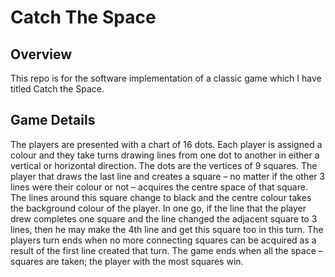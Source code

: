 # Catch The Space

## Overview

This repo is for the software implementation of a classic game which I have titled Catch the Space. 

## Game Details

The players are presented with a chart of 16 dots. Each player is assigned a colour and they take turns drawing lines from one dot to another in either a vertical or horizontal direction.  The dots are the vertices of 9 squares. The player that draws the last line and creates a square – no matter if the other 3 lines were their colour or not – acquires the centre space of that square.  The lines around this square change to black and the centre colour takes the background colour of the player.
In one go, if the line that the player drew completes one square and the line changed the adjacent square to 3 lines, then he may make the 4th line and get this square too in this turn.  The players turn ends when no more connecting squares can be acquired as a result of the first line created that turn.
The game ends when all the space – squares are taken; the player with the most squares win.


